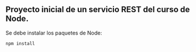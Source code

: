 ## Proyecto inicial de un servicio REST del curso de Node.

Se debe instalar los paquetes de Node:
```
npm install
```
